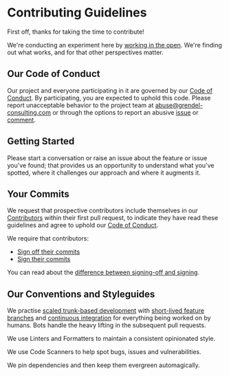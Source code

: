 # Contributing Guidelines

First off, thanks for taking the time to contribute!

We're conducting an experiment here by
[working in the open](https://visitmy.website/2020/01/25/blogging-working-open/). We're finding
out what works, and for that other perspectives matter.

## Our Code of Conduct

Our project and everyone participating in it are governed by our
[Code of Conduct](CODE_OF_CONDUCT.md). By participating, you are expected to
uphold this code. Please report unacceptable behavior to the project team at
[abuse@grendel-consulting.com][contact] or through the options to report an abusive
[issue](https://docs.github.com/en/github/building-a-strong-community/reporting-abuse-or-spam#reporting-an-issue-or-pull-request)
or
[comment](https://docs.github.com/en/github/building-a-strong-community/reporting-abuse-or-spam#reporting-a-comment).

## Getting Started

Please start a conversation or raise an issue about the feature or issue you've
found; that provides us an opportunity to understand what you've spotted, where
it challenges our approach and where it augments it.

## Your Commits

We request that prospective contributors include themselves in our [Contributors](../CONTRIBUTORS.md)
within their first pull request, to indicate they have read these guidelines and
agree to uphold our [Code of Conduct](CODE_OF_CONDUCT.md).

We require that contributors:

- [Sign off their commits](https://docs.github.com/en/repositories/managing-your-repositorys-settings-and-features/managing-repository-settings/managing-the-commit-signoff-policy-for-your-repository#about-commit-signoffs)
- [Sign their commits](https://docs.github.com/en/authentication/managing-commit-signature-verification/signing-commits)

You can read about the [difference between signing-off and signing](https://medium.com/@MarkEmeis/git-commit-signoff-vs-signing-9f37ee272b14).

## Our Conventions and Styleguides

We practise [scaled trunk-based development](https://trunkbaseddevelopment.com/) with
[short-lived feature branches](https://trunkbaseddevelopment.com/short-lived-feature-branches/)
and [continuous integration](https://trunkbaseddevelopment.com/continuous-integration/)
for everything being worked on by humans. Bots handle the heavy lifting in the
subsequent pull requests.

We use Linters and Formatters to maintain a consistent opinionated style.

We use Code Scanners to help spot bugs, issues and vulnerabilities.

We pin dependencies and then keep them evergreen automagically.

[contact]: mailto:abuse@grendel-consulting.com
